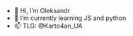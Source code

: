 - 👋 Hi, I’m Oleksandr
- 🌱 I’m currently learning JS and python
- 📫 TLG: @Karto4an_UA

<!---
Karto4an/Karto4an is a ✨ special ✨ repository because its `README.md` (this file) appears on your GitHub profile.
You can click the Preview link to take a look at your changes.
--->
